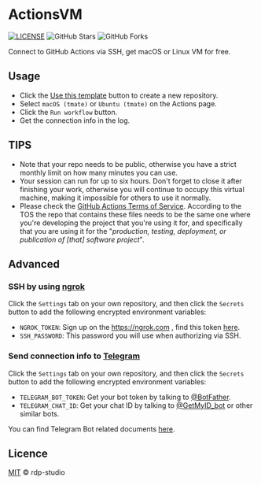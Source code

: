# ActionsVM

[![LICENSE](https://img.shields.io/github/license/mashape/apistatus.svg?style=flat-square&label=License)](https://github.com/rdp-studio/ActionsVM/blob/master/LICENSE)
![GitHub Stars](https://img.shields.io/github/stars/rdp-studio/ActionsVM.svg?style=flat-square&label=Stars&logo=github)
![GitHub Forks](https://img.shields.io/github/forks/rdp-studio/ActionsVM.svg?style=flat-square&label=Forks&logo=github)

Connect to GitHub Actions via SSH, get macOS or Linux VM for free.

## Usage

- Click the [Use this template](https://github.com/rdp-studio/ActionsVM/generate) button to create a new repository.
- Select `macOS (tmate)` or `Ubuntu (tmate)` on the Actions page.
- Click the `Run workflow` button.
- Get the connection info in the log.

## TIPS

- Note that your repo needs to be public, otherwise you have a strict monthly limit on how many minutes you can use.
- Your session can run for up to six hours. Don't forget to close it after finishing your work, otherwise you will continue to occupy this virtual machine, making it impossible for others to use it normally.
- Please check the [GitHub Actions Terms of Service](https://docs.github.com/en/github/site-policy/github-additional-product-terms#5-actions-and-packages). According to the TOS the repo that contains these files needs to be the same one where you're developing the project that you're using it for, and specifically that you are using it for the "*production, testing, deployment, or publication of [that] software project*".

## Advanced

### SSH by using [ngrok](https://ngrok.com/)

Click the `Settings` tab on your own repository, and then click the `Secrets` button to add the following encrypted environment variables:

- `NGROK_TOKEN`: Sign up on the https://ngrok.com , find this token [here](https://dashboard.ngrok.com/auth/your-authtoken).
- `SSH_PASSWORD`: This password you will use when authorizing via SSH.

### Send connection info to [Telegram](https://telegram.org/)

Click the `Settings` tab on your own repository, and then click the `Secrets` button to add the following encrypted environment variables:

- `TELEGRAM_BOT_TOKEN`: Get your bot token by talking to [@BotFather](https://t.me/botfather).
- `TELEGRAM_CHAT_ID`: Get your chat ID by talking to [@GetMyID_bot](https://t.me/getmyid_bot) or other similar bots.

You can find Telegram Bot related documents [here](https://core.telegram.org/bots).

## Licence

[MIT](https://github.com/rdp-studio/ActionsVM/blob/main/LICENSE) © rdp-studio
